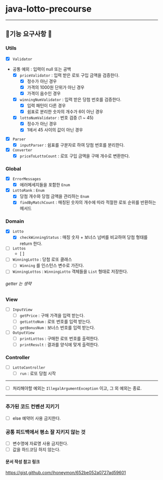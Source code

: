 # java-lotto-precourse
- - - 
## 👷기능 요구사항 👷
### Utils
- [x] `Validator`
- 공통 예외 : 입력이 null 또는 공백
  - [x] `priceValidator` : 입력 받은 로또 구입 금액을 검증한다.
    - [x] 정수가 아닌 경우
    - [x] 가격의 1000원 단위가 아닌 경우
    - [x] 가격이 음수인 경우 
  - [x] `winningNumValidator` : 입력 받은 당첨 번호를 검증한다.
    - [x] 입력 패턴이 다른 경우
    - [x] 쉼표로 분리한 숫자의 개수가 6이 아닌 경우
  - [x] `lottoNumValidator` : 번호 검증 (1 ~ 45) 
    - [x] 정수가 아닌 경우
    - [x] 1에서 45 사이의 값이 아닌 경우
- [x] `Parser`
  - [x] `inputParser` : 쉼표를 구분자로 하여 당첨 번호를 분리한다.
- [x] `Converter`
  - [x] `priceToLottoCount` : 로또 구입 금액을 구매 개수로 변환한다.
### Global
- [x] `ErrorMessages`
  - [x] 에러메세지들을 포함한 `Enum` 
- [x] `LottoRank` : `Enum`
  - [x] 당첨 개수와 당첨 금액을 관리하는 `Enum`
  - [x] `findByMatchCount` : 매칭된 숫자의 개수에 따라 적절한 로또 순위를 반환하는 메서드
### Domain
- [x] `Lotto`
  - [x] `checkWinningStatus` : 매칭 숫자 + 보너스 넘버를 비교하여 당첨 형태를 return 한다.
- [ ] `Lottos`
  - [ ] 
- [ ] `WinningLotto` : 당첨 로또 클래스
  - [ ] `Winning` 를 인스턴스 변수로 가진다. 
- [ ] `WinningLottos` : `WinningLotto` 객체들을 `List` 형태로 저장한다.
###### getter 는 생략
### View
- [ ] `InputView`
  - [ ] `getPrice` : 구매 가격을 입력 받는다.
  - [ ] `getLottoNum` : 로또 번호를 입력 받는다.
  - [ ] `getBonusNum` : 보너스 번호를 입력 받는다.
- [ ] `OutputView`
  - [ ] `printLottos` : 구매한 로또 번호를 출력한다.
  - [ ] `printResult` : 결과를 양식에 맞게 출력한다.
### Controller
- [ ] `LottoController`
  - [ ] `run` : 로또 당첨 시작
- - -
- [ ] 처리해야할 예외는 `IllegalArgumentException` 이고, 그 외 예외는 종료.
- - - 
### 추가된 코드 컨벤션 지키기
- [ ] else 예약어 사용 금지한다.
### 공통 피드백에서 평소 잘 지키지 않는 것
- [ ] 변수명에 자료명 사용 금지한다.
- [ ] 값을 하드코딩 하지 않는다.
#### 문서 작성 참고 링크
<https://gist.github.com/ihoneymon/652be052a0727ad59601>
